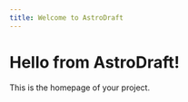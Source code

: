 ```yaml
---
title: Welcome to AstroDraft
---
```


# Hello from AstroDraft!

This is the homepage of your project.
